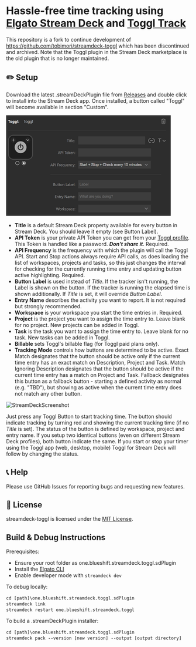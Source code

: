 # Hassle-free time tracking using [Elgato Stream Deck](https://www.elgato.com/en/gaming/stream-deck) and [Toggl Track](https://toggl.com/track/)

This repository is a fork to continue development of https://github.com/tobimori/streamdeck-toggl which has been discontinued and archived. Note that the Toggl plugin in the Stream Deck marketplace is the old plugin that is no longer maintained.

## ✏️ Setup

Download the latest .streamDeckPlugin file from [Releases](https://github.com/blueshiftone/streamdeck-toggl/releases) and double click to install into the Stream Deck app. Once installed, a button called "Toggl" will become available in section "Custom".

![PropertyInspector](resources/readme/PropertyInspector.png)

* **Title** is a default Stream Deck property available for every button in Stream Deck. You should leave it empty (see Button Label).
* **API Token** is your private API Token you can get from your [Toggl profile](https://track.toggl.com/profile). This Token is handled like a password. ***Don't share it***. Required.
* **API Frequency** is the frequency with which the plugin will call the Toggl API. Start and Stop actions always require API calls, as does loading the list of workspaces, projects and tasks, so this just changes the interval for checking for the currently running time entry and updating button active highlighting. Required.
* **Button Label** is used instead of *Title*. If the tracker isn't running, the Label is shown on the button. If the tracker is running the elapsed time is shown additionally. If *Title* is set, it will override *Button Label*.
* **Entry Name** describes the activity you want to report. It is not required but strongly recommended.
* **Workspace** is your workspace you start the time entries in. Required.
* **Project** is the project you want to assign the time entry to. Leave blank for no project. New projects can be added in Toggl.
* **Task** is the task you want to assign the time entry to. Leave blank for no task. New tasks can be added in Toggl.
* **Billable** sets Toggl's billable flag (for Toggl paid plans only).
* **Tracking Mode** controls how buttons are determined to be active. Exact Match designates that the button should be active only if the current time entry has an exact match on Description, Project and Task. Match Ignoring Description designates that the button should be active if the current time entry has a match on Project and Task. Fallback designates this button as a fallback button - starting a defined activity as normal (e.g. "TBD"), but showing as active when the current time entry does not match any other button.

![StreamDeckScreenshot](resources/readme/StreamDeckScreenshot.png)

Just press any Toggl Button to start tracking time. The button should indicate tracking by turning red and showing the current tracking time (if no *Title* is set). The status of the button is defined by workspace, project and entry name. If you setup two identical buttons (even on different Stream Deck profiles), both button indicate the same. If you start or stop your timer using the Toggl app (web, desktop, mobile) Toggl for Stream Deck will follow by changing the status.

## 📞 Help

Please use GitHub Issues for reporting bugs and requesting new features.

## 📄 License

streamdeck-toggl is licensed under the [MIT License](LICENSE).

## Build & Debug Instructions

Prerequisites:
* Ensure your root folder as one.blueshift.streamdeck.toggl.sdPlugin
* Install the [Elgato CLI](https://www.npmjs.com/package/@elgato/cli)
* Enable developer mode with `streamdeck dev`

To debug locally:
```
cd [path]\one.blueshift.streamdeck.toggl.sdPlugin
streamdeck link
streamdeck restart one.blueshift.streamdeck.toggl
```

To build a .streamDeckPlugin installer:
```
cd [path]\one.blueshift.streamdeck.toggl.sdPlugin
streamdeck pack --version [new version] --output [output directory]
```
